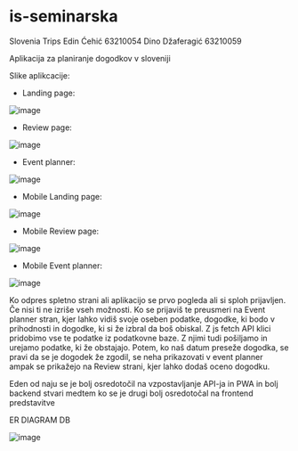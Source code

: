 # is-seminarska
Slovenia Trips
Edin Ćehić 63210054
Dino Džaferagić 63210059

Aplikacija za planiranje dogodkov v sloveniji

Slike aplikcacije:
- Landing page:

![image](https://user-images.githubusercontent.com/13045328/211564206-5b431a3a-9f61-42b1-b56a-b1fbb45053f7.png)

- Review page:

![image](https://user-images.githubusercontent.com/13045328/211564620-8c8a4d1c-4aa3-4fd8-9942-b6e71582de51.png)

- Event planner:

![image](https://user-images.githubusercontent.com/13045328/211564720-a1a82e57-069b-4146-90b6-10c1c224c4a5.png)

- Mobile Landing page:

![image](https://user-images.githubusercontent.com/13045328/211565292-c5bda19d-c6cb-4c87-85b8-cb08a7544e1d.png)

- Mobile Review page:

![image](https://user-images.githubusercontent.com/13045328/211565240-455e22a4-5031-41ed-a928-4de5c7a50898.png)

- Mobile Event planner:

![image](https://user-images.githubusercontent.com/13045328/211565191-0f34ef37-dcb8-4145-aea4-12f1c274760a.png)


Ko odpres spletno strani ali aplikacijo se prvo pogleda ali si sploh prijavljen. Če nisi ti ne izriše vseh možnosti. Ko se prijaviš te preusmeri na Event planner
stran, kjer lahko vidiš svoje oseben podatke, dogodke, ki bodo v prihodnosti in dogodke, ki si že izbral da boš obiskal. Z js fetch API klici pridobimo vse te podatke 
iz podatkovne baze. Z njimi tudi pošiljamo in urejamo podatke, ki že obstajajo. Potem, ko naš datum preseže dogodka, se pravi da se je dogodek že zgodil, se neha
prikazovati v event planner ampak se prikažejo na Review strani, kjer lahko dodaš oceno dogodku.

Eden od naju se je bolj osredotočil na vzpostavljanje API-ja in PWA in bolj backend stvari medtem ko se je drugi bolj osredotočal na frontend predstavitve

ER DIAGRAM DB

![image](https://user-images.githubusercontent.com/13045328/211576434-e711a474-0d43-43ae-bd3b-0ae0b46e22c8.png)

